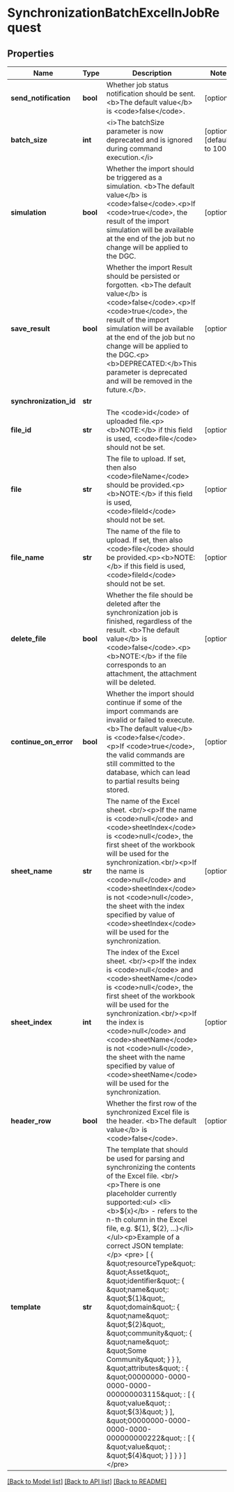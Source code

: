 # SynchronizationBatchExcelInJobRequest

## Properties
Name | Type | Description | Notes
------------ | ------------- | ------------- | -------------
**send_notification** | **bool** | Whether job status notification should be sent. &lt;b&gt;The default value&lt;/b&gt; is &lt;code&gt;false&lt;/code&gt;. | [optional] 
**batch_size** | **int** | &lt;i&gt;The batchSize parameter is now deprecated and is ignored during command execution.&lt;/i&gt; | [optional] [default to 1000]
**simulation** | **bool** | Whether the import should be triggered as a simulation. &lt;b&gt;The default value&lt;/b&gt; is &lt;code&gt;false&lt;/code&gt;.&lt;p&gt;If &lt;code&gt;true&lt;/code&gt;, the result of the import simulation will be available at the end of the job but no change will be applied to the DGC. | [optional] 
**save_result** | **bool** | Whether the import Result should be persisted or forgotten. &lt;b&gt;The default value&lt;/b&gt; is &lt;code&gt;false&lt;/code&gt;.&lt;p&gt;If &lt;code&gt;true&lt;/code&gt;, the result of the import simulation will be available at the end of the job but no change will be applied to the DGC.&lt;p&gt;&lt;b&gt;DEPRECATED:&lt;/b&gt;This parameter is deprecated and will be removed in the future.&lt;/b&gt;. | [optional] 
**synchronization_id** | **str** |  | 
**file_id** | **str** | The &lt;code&gt;id&lt;/code&gt; of uploaded file.&lt;p&gt;&lt;b&gt;NOTE:&lt;/b&gt; if this field is used, &lt;code&gt;file&lt;/code&gt; should not be set. | [optional] 
**file** | **str** | The file to upload. If set, then also &lt;code&gt;fileName&lt;/code&gt; should be provided.&lt;p&gt;&lt;b&gt;NOTE:&lt;/b&gt; if this field is used, &lt;code&gt;fileId&lt;/code&gt; should not be set. | [optional] 
**file_name** | **str** | The name of the file to upload. If set, then also &lt;code&gt;file&lt;/code&gt; should be provided.&lt;p&gt;&lt;b&gt;NOTE:&lt;/b&gt; if this field is used, &lt;code&gt;fileId&lt;/code&gt; should not be set. | [optional] 
**delete_file** | **bool** | Whether the file should be deleted after the synchronization job is finished, regardless of the result. &lt;b&gt;The default value&lt;/b&gt; is &lt;code&gt;false&lt;/code&gt;.&lt;p&gt;&lt;b&gt;NOTE:&lt;/b&gt; if the file corresponds to an attachment, the attachment will be deleted. | [optional] 
**continue_on_error** | **bool** | Whether the import should continue if some of the import commands are invalid or failed to execute. &lt;b&gt;The default value&lt;/b&gt; is &lt;code&gt;false&lt;/code&gt;.&lt;p&gt;If &lt;code&gt;true&lt;/code&gt;, the valid commands are still committed to the database, which can lead to partial results being stored. | [optional] 
**sheet_name** | **str** | The name of the Excel sheet.  &lt;br/&gt;&lt;p&gt;If the name is &lt;code&gt;null&lt;/code&gt; and &lt;code&gt;sheetIndex&lt;/code&gt; is &lt;code&gt;null&lt;/code&gt;, the first sheet of the workbook will be used for the synchronization.&lt;br/&gt;&lt;p&gt;If the name is &lt;code&gt;null&lt;/code&gt; and &lt;code&gt;sheetIndex&lt;/code&gt; is not &lt;code&gt;null&lt;/code&gt;, the sheet with the index specified by value of &lt;code&gt;sheetIndex&lt;/code&gt; will be used for the synchronization. | [optional] 
**sheet_index** | **int** | The index of the Excel sheet.  &lt;br/&gt;&lt;p&gt;If the index is &lt;code&gt;null&lt;/code&gt; and &lt;code&gt;sheetName&lt;/code&gt; is &lt;code&gt;null&lt;/code&gt;, the first sheet of the workbook will be used for the synchronization.&lt;br/&gt;&lt;p&gt;If the index is &lt;code&gt;null&lt;/code&gt; and &lt;code&gt;sheetName&lt;/code&gt; is not &lt;code&gt;null&lt;/code&gt;, the sheet with the name specified by value of &lt;code&gt;sheetName&lt;/code&gt; will be used for the synchronization. | [optional] 
**header_row** | **bool** | Whether the first row of the synchronized Excel file is the header. &lt;b&gt;The default value&lt;/b&gt; is &lt;code&gt;false&lt;/code&gt;. | [optional] 
**template** | **str** | The template that should be used for parsing and synchronizing the contents of the Excel file.  &lt;br/&gt;&lt;p&gt;There is one placeholder currently supported:&lt;ul&gt;     &lt;li&gt;&lt;b&gt;${x}&lt;/b&gt; - refers to the n-th column in the Excel file, e.g. ${1}, ${2}, ...)&lt;/li&gt;&lt;/ul&gt;&lt;p&gt;Example of a correct JSON template:&lt;/p&gt; &lt;pre&gt; [   {     \&quot;resourceType\&quot;: \&quot;Asset\&quot;,     \&quot;identifier\&quot;: {       \&quot;name\&quot;: \&quot;${1}\&quot;,       \&quot;domain\&quot;: {         \&quot;name\&quot;: \&quot;${2}\&quot;,         \&quot;community\&quot;: {           \&quot;name\&quot;: \&quot;Some Community\&quot;         }       }     },     \&quot;attributes\&quot; : {       \&quot;00000000-0000-0000-0000-000000003115\&quot; : [ {         \&quot;value\&quot; : \&quot;${3}\&quot;        } ],       \&quot;00000000-0000-0000-0000-000000000222\&quot; : [ {         \&quot;value\&quot; : \&quot;${4}\&quot;       } ]     }   } ] &lt;/pre&gt; | 

[[Back to Model list]](../README.md#documentation-for-models) [[Back to API list]](../README.md#documentation-for-api-endpoints) [[Back to README]](../README.md)

